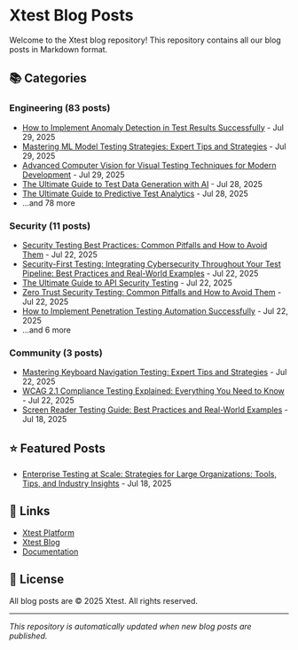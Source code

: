 # Xtest Blog Posts

Welcome to the Xtest blog repository! This repository contains all our blog posts in Markdown format.

## 📚 Categories

### Engineering (83 posts)

- [How to Implement Anomaly Detection in Test Results Successfully](posts/2025/2025-07-29-how-to-implement-anomaly-detection-in-test-results-successfully.md) - Jul 29, 2025
- [Mastering ML Model Testing Strategies: Expert Tips and Strategies](posts/2025/2025-07-29-mastering-ml-model-testing-strategies-expert-tips-and-strategies.md) - Jul 29, 2025
- [Advanced Computer Vision for Visual Testing Techniques for Modern Development](posts/2025/2025-07-29-advanced-computer-vision-for-visual-testing-techniques-for-modern-development.md) - Jul 29, 2025
- [The Ultimate Guide to Test Data Generation with AI](posts/2025/2025-07-28-the-ultimate-guide-to-test-data-generation-with-ai.md) - Jul 28, 2025
- [The Ultimate Guide to Predictive Test Analytics](posts/2025/2025-07-28-the-ultimate-guide-to-predictive-test-analytics.md) - Jul 28, 2025
- ...and 78 more

### Security (11 posts)

- [Security Testing Best Practices: Common Pitfalls and How to Avoid Them](posts/2025/2025-07-22-security-testing-best-practices-common-pitfalls-and-how-to-avoid-them.md) - Jul 22, 2025
- [Security-First Testing: Integrating Cybersecurity Throughout Your Test Pipeline: Best Practices and Real-World Examples](posts/2025/2025-07-22-security-first-testing-integrating-cybersecurity-throughout-your-test-pipeline-best-practices-and-real-world-examples.md) - Jul 22, 2025
- [The Ultimate Guide to API Security Testing](posts/2025/2025-07-22-the-ultimate-guide-to-api-security-testing.md) - Jul 22, 2025
- [Zero Trust Security Testing: Common Pitfalls and How to Avoid Them](posts/2025/2025-07-22-zero-trust-security-testing-common-pitfalls-and-how-to-avoid-them.md) - Jul 22, 2025
- [How to Implement Penetration Testing Automation Successfully](posts/2025/2025-07-22-how-to-implement-penetration-testing-automation-successfully.md) - Jul 22, 2025
- ...and 6 more

### Community (3 posts)

- [Mastering Keyboard Navigation Testing: Expert Tips and Strategies](posts/2025/2025-07-22-mastering-keyboard-navigation-testing-expert-tips-and-strategies.md) - Jul 22, 2025
- [WCAG 2.1 Compliance Testing Explained: Everything You Need to Know](posts/2025/2025-07-22-wcag-21-compliance-testing-explained-everything-you-need-to-know.md) - Jul 22, 2025
- [Screen Reader Testing Guide: Best Practices and Real-World Examples](posts/2025/2025-07-18-screen-reader-testing-guide-best-practices-and-real-world-examples.md) - Jul 18, 2025

## ⭐ Featured Posts

- [Enterprise Testing at Scale: Strategies for Large Organizations: Tools, Tips, and Industry Insights](posts/2025/2025-07-18-enterprise-testing-at-scale-strategies-for-large-organizations-tools-tips-and-industry-insights.md) - Jul 18, 2025

## 🔗 Links

- [Xtest Platform](https://xtest.io)
- [Xtest Blog](https://xtest.io/blog)
- [Documentation](https://xtest.io/docs)

## 📝 License

All blog posts are © 2025 Xtest. All rights reserved.

---

*This repository is automatically updated when new blog posts are published.*
